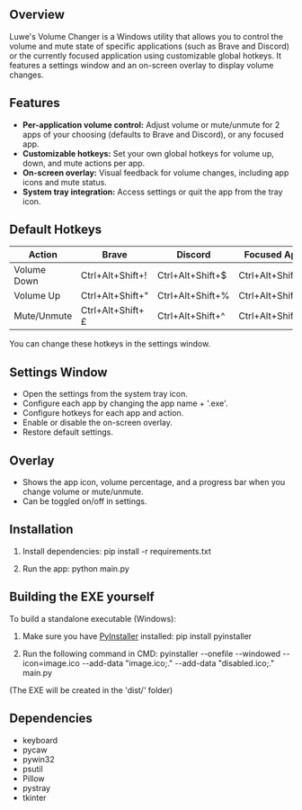 ## Overview
Luwe's Volume Changer is a Windows utility that allows you to control the volume and mute state of specific applications (such as Brave and Discord) or the currently focused application using customizable global hotkeys. It features a settings window and an on-screen overlay to display volume changes.

## Features
- **Per-application volume control:** Adjust volume or mute/unmute for 2 apps of your choosing (defaults to Brave and Discord), or any focused app.
- **Customizable hotkeys:** Set your own global hotkeys for volume up, down, and mute actions per app.
- **On-screen overlay:** Visual feedback for volume changes, including app icons and mute status.
- **System tray integration:** Access settings or quit the app from the tray icon.

## Default Hotkeys
| Action                | Brave                | Discord              | Focused App           |
|-----------------------|----------------------|----------------------|-----------------------|
| Volume Down           | Ctrl+Alt+Shift+!     | Ctrl+Alt+Shift+$     | Ctrl+Alt+Shift+&      |
| Volume Up             | Ctrl+Alt+Shift+"     | Ctrl+Alt+Shift+%     | Ctrl+Alt+Shift+*      |
| Mute/Unmute           | Ctrl+Alt+Shift+£     | Ctrl+Alt+Shift+^     | Ctrl+Alt+Shift+(      |

You can change these hotkeys in the settings window.

## Settings Window
- Open the settings from the system tray icon.
- Configure each app by changing the app name + '.exe'.
- Configure hotkeys for each app and action.
- Enable or disable the on-screen overlay.
- Restore default settings.

## Overlay
- Shows the app icon, volume percentage, and a progress bar when you change volume or mute/unmute.
- Can be toggled on/off in settings.

## Installation
1. Install dependencies:
   pip install -r requirements.txt

2. Run the app:
   python main.py

## Building the EXE yourself
To build a standalone executable (Windows):
1. Make sure you have [PyInstaller](https://pyinstaller.org/) installed:
   pip install pyinstaller
   
2. Run the following command in CMD:
   pyinstaller --onefile --windowed --icon=image.ico --add-data "image.ico;." --add-data "disabled.ico;." main.py
   
(The EXE will be created in the 'dist/' folder)

## Dependencies
- keyboard
- pycaw
- pywin32
- psutil
- Pillow
- pystray
- tkinter
